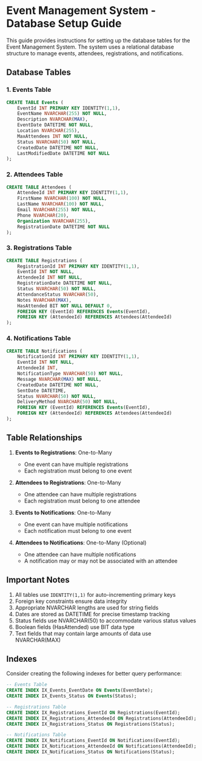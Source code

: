 # Event Management System - Database Setup Guide

This guide provides instructions for setting up the database tables for the Event Management System. The system uses a relational database structure to manage events, attendees, registrations, and notifications.

## Database Tables

### 1. Events Table

```sql
CREATE TABLE Events (
    EventId INT PRIMARY KEY IDENTITY(1,1),
    EventName NVARCHAR(255) NOT NULL,
    Description NVARCHAR(MAX),
    EventDate DATETIME NOT NULL,
    Location NVARCHAR(255),
    MaxAttendees INT NOT NULL,
    Status NVARCHAR(50) NOT NULL,
    CreatedDate DATETIME NOT NULL,
    LastModifiedDate DATETIME NOT NULL
);
```

### 2. Attendees Table

```sql
CREATE TABLE Attendees (
    AttendeeId INT PRIMARY KEY IDENTITY(1,1),
    FirstName NVARCHAR(100) NOT NULL,
    LastName NVARCHAR(100) NOT NULL,
    Email NVARCHAR(255) NOT NULL,
    Phone NVARCHAR(20),
    Organization NVARCHAR(255),
    RegistrationDate DATETIME NOT NULL
);
```

### 3. Registrations Table

```sql
CREATE TABLE Registrations (
    RegistrationId INT PRIMARY KEY IDENTITY(1,1),
    EventId INT NOT NULL,
    AttendeeId INT NOT NULL,
    RegistrationDate DATETIME NOT NULL,
    Status NVARCHAR(50) NOT NULL,
    AttendanceStatus NVARCHAR(50),
    Notes NVARCHAR(MAX),
    HasAttended BIT NOT NULL DEFAULT 0,
    FOREIGN KEY (EventId) REFERENCES Events(EventId),
    FOREIGN KEY (AttendeeId) REFERENCES Attendees(AttendeeId)
);
```

### 4. Notifications Table

```sql
CREATE TABLE Notifications (
    NotificationId INT PRIMARY KEY IDENTITY(1,1),
    EventId INT NOT NULL,
    AttendeeId INT,
    NotificationType NVARCHAR(50) NOT NULL,
    Message NVARCHAR(MAX) NOT NULL,
    CreatedDate DATETIME NOT NULL,
    SentDate DATETIME,
    Status NVARCHAR(50) NOT NULL,
    DeliveryMethod NVARCHAR(50) NOT NULL,
    FOREIGN KEY (EventId) REFERENCES Events(EventId),
    FOREIGN KEY (AttendeeId) REFERENCES Attendees(AttendeeId)
);
```

## Table Relationships

1. **Events to Registrations**: One-to-Many
   - One event can have multiple registrations
   - Each registration must belong to one event

2. **Attendees to Registrations**: One-to-Many
   - One attendee can have multiple registrations
   - Each registration must belong to one attendee

3. **Events to Notifications**: One-to-Many
   - One event can have multiple notifications
   - Each notification must belong to one event

4. **Attendees to Notifications**: One-to-Many (Optional)
   - One attendee can have multiple notifications
   - A notification may or may not be associated with an attendee

## Important Notes

1. All tables use `IDENTITY(1,1)` for auto-incrementing primary keys
2. Foreign key constraints ensure data integrity
3. Appropriate NVARCHAR lengths are used for string fields
4. Dates are stored as DATETIME for precise timestamp tracking
5. Status fields use NVARCHAR(50) to accommodate various status values
6. Boolean fields (HasAttended) use BIT data type
7. Text fields that may contain large amounts of data use NVARCHAR(MAX)

## Indexes

Consider creating the following indexes for better query performance:

```sql
-- Events Table
CREATE INDEX IX_Events_EventDate ON Events(EventDate);
CREATE INDEX IX_Events_Status ON Events(Status);

-- Registrations Table
CREATE INDEX IX_Registrations_EventId ON Registrations(EventId);
CREATE INDEX IX_Registrations_AttendeeId ON Registrations(AttendeeId);
CREATE INDEX IX_Registrations_Status ON Registrations(Status);

-- Notifications Table
CREATE INDEX IX_Notifications_EventId ON Notifications(EventId);
CREATE INDEX IX_Notifications_AttendeeId ON Notifications(AttendeeId);
CREATE INDEX IX_Notifications_Status ON Notifications(Status);
```